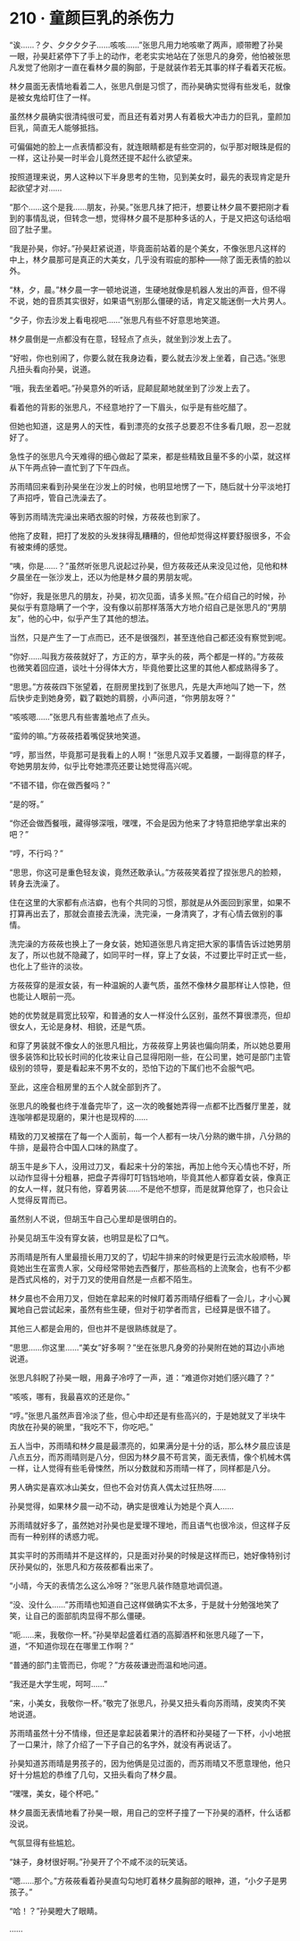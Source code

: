 <link rel="stylesheet" href="../styles/text.css"/>
<h1>210 · 童颜巨乳的杀伤力</h1>

“诶……？夕、夕夕夕夕子……咳咳……”张思凡用力地咳嗽了两声，顺带瞪了孙昊一眼，孙昊赶紧停下了手上的动作，老老实实地站在了张思凡的身旁，他怕被张思凡发觉了他刚才一直在看林夕晨的胸部，于是就装作若无其事的样子看着天花板。

林夕晨面无表情地看着二人，张思凡倒是习惯了，而孙昊确实觉得有些发毛，就像是被女鬼给盯住了一样。

虽然林夕晨确实很清纯很可爱，而且还有着对男人有着极大冲击力的巨乳，童颜加巨乳，简直无人能够抵挡。

可偏偏她的脸上一点表情都没有，就连眼睛都是有些空洞的，似乎那对眼珠是假的一样，这让孙昊一时半会儿竟然还提不起什么欲望来。

按照道理来说，男人这种以下半身思考的生物，见到美女时，最先的表现肯定是升起欲望才对……

“那个……这个是我……朋友，孙昊。”张思凡抹了把汗，想要让林夕晨不要把刚才看到的事情乱说，但转念一想，觉得林夕晨不是那种多话的人，于是又把这句话给咽回了肚子里。

“我是孙昊，你好。”孙昊赶紧说道，毕竟面前站着的是个美女，不像张思凡这样的中上，林夕晨那可是真正的大美女，几乎没有瑕疵的那种——除了面无表情的脸以外。

“林，夕，晨。”林夕晨一字一顿地说道，生硬地就像是机器人发出的声音，但不得不说，她的音质其实很好，如果语气别那么僵硬的话，肯定又能迷倒一大片男人。

“夕子，你去沙发上看电视吧……”张思凡有些不好意思地笑道。

林夕晨倒是一点都没有在意，轻轻点了点头，就坐到沙发上去了。

“好啦，你也别闹了，你要么就在我身边看，要么就去沙发上坐着，自己选。”张思凡扭头看向孙昊，说道。

“哦，我去坐着吧。”孙昊意外的听话，屁颠屁颠地就坐到了沙发上去了。

看着他的背影的张思凡，不经意地拧了一下眉头，似乎是有些吃醋了。

但她也知道，这是男人的天性，看到漂亮的女孩子总要忍不住多看几眼，忍一忍就好了。

急性子的张思凡今天难得的细心做起了菜来，都是些精致且量不多的小菜，就这样从下午两点钟一直忙到了下午四点。

苏雨晴回来看到孙昊坐在沙发上的时候，也明显地愣了一下，随后就十分平淡地打了声招呼，管自己洗澡去了。

等到苏雨晴洗完澡出来晒衣服的时候，方莜莜也到家了。

他拖了皮鞋，把打了发胶的头发抹得乱糟糟的，但他却觉得这样要舒服很多，不会有被束缚的感觉。

“咦，你是……？”虽然听张思凡说起过孙昊，但方莜莜还从来没见过他，见他和林夕晨坐在一张沙发上，还以为他是林夕晨的男朋友呢。

“你好，我是张思凡的朋友，孙昊，初次见面，请多关照。”在介绍自己的时候，孙昊似乎有意隐瞒了一个字，没有像以前那样落落大方地介绍自己是张思凡的“男朋友”，他的心中，似乎产生了其他的想法。

当然，只是产生了一丁点而已，还不是很强烈，甚至连他自己都还没有察觉到呢。

“你好……叫我方莜莜就好了，方正的方，草字头的莜，两个都是一样的。”方莜莜也微笑着回应道，谈吐十分得体大方，毕竟他要比这里的其他人都成熟得多了。

“思思。”方莜莜四下张望着，在厨房里找到了张思凡，先是大声地叫了她一下，然后快步走到她身旁，戳了戳她的肩膀，小声问道，“你男朋友呀？”

“咳咳嗯……”张思凡有些害羞地点了点头。

“蛮帅的嘛。”方莜莜捂着嘴促狭地笑道。

“哼，那当然，毕竟那可是我看上的人啊！”张思凡双手叉着腰，一副得意的样子，夸她男朋友帅，似乎比夸她漂亮还要让她觉得高兴呢。

“不错不错，你在做西餐吗？”

“是的呀。”

“你还会做西餐哦，藏得够深哦，嘿嘿，不会是因为他来了才特意把绝学拿出来的吧？”

“哼，不行吗？”

“思思，你这可是重色轻友诶，竟然还敢承认。”方莜莜笑着捏了捏张思凡的脸颊，转身去洗澡了。

住在这里的大家都有点洁癖，也有个共同的习惯，那就是从外面回到家里，如果不打算再出去了，那就会直接去洗澡，洗完澡，一身清爽了，才有心情去做别的事情。

洗完澡的方莜莜也换上了一身女装，她知道张思凡肯定把大家的事情告诉过她男朋友了，所以也就不隐藏了，如同平时一样，穿上了女装，不过要比平时正式一些，也化上了些许的淡妆。

方莜莜穿的是淑女装，有一种温婉的人妻气质，虽然不像林夕晨那样让人惊艳，但也能让人眼前一亮。

她的优势就是肩宽比较窄，和普通的女人一样没什么区别，虽然不算很漂亮，但却很女人，无论是身材、相貌，还是气质。

和穿了男装就不像女人的张思凡相比，方莜莜穿上男装也偏向阴柔，所以她总要用很多装饰和比较长时间的化妆来让自己显得阳刚一些，在公司里，她可是部门主管级别的领导，要是看起来不男不女的，恐怕下边的下属们也不会服气吧。

至此，这座合租房里的五个人就全部到齐了。

张思凡的晚餐也终于准备完毕了，这一次的晚餐她弄得一点都不比西餐厅里差，就连咖啡都是现磨的，果汁也是现榨的……

精致的刀叉被摆在了每一个人面前，每一个人都有一块八分熟的嫩牛排，八分熟的牛排，是最符合中国人口味的熟度了。

胡玉牛是乡下人，没用过刀叉，看起来十分的笨拙，再加上他今天心情也不好，所以动作显得十分粗暴，把盘子弄得叮叮铛铛地响，毕竟其他人都穿着女装，像真正的女人一样，就只有他，穿着男装……不是他不想穿，而是就算他穿了，也只会让人觉得反胃而已。

虽然别人不说，但胡玉牛自己心里却是很明白的。

孙昊见胡玉牛没有穿女装，也明显是松了口气。

苏雨晴是所有人里最擅长用刀叉的了，切起牛排来的时候更是行云流水般顺畅，毕竟她出生在富贵人家，父母经常带她去西餐厅，那些高档的上流聚会，也有不少都是西式风格的，对于刀叉的使用自然是一点都不陌生。

林夕晨也不会用刀叉，但她在拿起来的时候盯着苏雨晴仔细看了一会儿，才小心翼翼地自己尝试起来，虽然有些生硬，但对于初学者而言，已经算是很不错了。

其他三人都是会用的，但也并不是很熟练就是了。

“思思……你这里……“美女”好多啊？”坐在张思凡身旁的孙昊附在她的耳边小声地说道。

张思凡斜睨了孙昊一眼，用鼻子冷哼了一声，道：“难道你对她们感兴趣了？”

“咳咳，哪有，我最喜欢的还是你。”

“哼。”张思凡虽然声音冷淡了些，但心中却还是有些高兴的，于是她就叉了半块牛肉放在孙昊的碗里，“我吃不下，你吃吧。”

五人当中，苏雨晴和林夕晨是最漂亮的，如果满分是十分的话，那么林夕晨应该是八点五分，而苏雨晴则是八分，但因为林夕晨不苟言笑，面无表情，像个机械木偶一样，让人觉得有些毛骨悚然，所以分数就和苏雨晴一样了，同样都是八分。

男人确实是喜欢冰山美女，但也不会对仿真人偶太过狂热呀……

孙昊觉得，如果林夕晨一动不动，确实是很难认为她是个真人……

苏雨晴就好多了，虽然她对孙昊也是爱理不理地，而且语气也很冷淡，但这样子反而有一种别样的诱惑力呢。

其实平时的苏雨晴并不是这样的，只是面对孙昊的时候是这样而已，她好像特别讨厌孙昊似的，张思凡和方莜莜都看出来了。

“小晴，今天的表情怎么这么冷呀？”张思凡装作随意地调侃道。

“没、没什么……”苏雨晴也知道自己这样做确实不太多，于是就十分勉强地笑了笑，让自己的面部肌肉显得不那么僵硬。

“呃……来，我敬你一杯。”孙昊举起盛着红酒的高脚酒杯和张思凡碰了一下，道，“不知道你现在在哪里工作啊？”

“普通的部门主管而已，你呢？”方莜莜谦逊而温和地问道。

“我还是大学生呢，呵呵……”

“来，小美女，我敬你一杯。”敬完了张思凡，孙昊又扭头看向苏雨晴，皮笑肉不笑地说道。

苏雨晴虽然十分不情缘，但还是拿起装着果汁的酒杯和孙昊碰了一下杯，小小地抿了一口果汁，除了介绍了一下子自己的名字外，就没有再说话了。

孙昊知道苏雨晴是男孩子的，因为他俩是见过面的，而苏雨晴又不愿意理他，他只好十分尴尬的恭维了几句，又扭头看向了林夕晨。

“嘿嘿，美女，碰个杯吧。”

林夕晨面无表情地看了孙昊一眼，用自己的空杯子撞了一下孙昊的酒杯，什么话都没说。

气氛显得有些尴尬。

“妹子，身材很好啊。”孙昊开了个不咸不淡的玩笑话。

“嗯……那个。”方莜莜看着孙昊直勾勾地盯着林夕晨胸部的眼神，道，“小夕子是男孩子。”

“哈！？”孙昊瞪大了眼睛。

……
